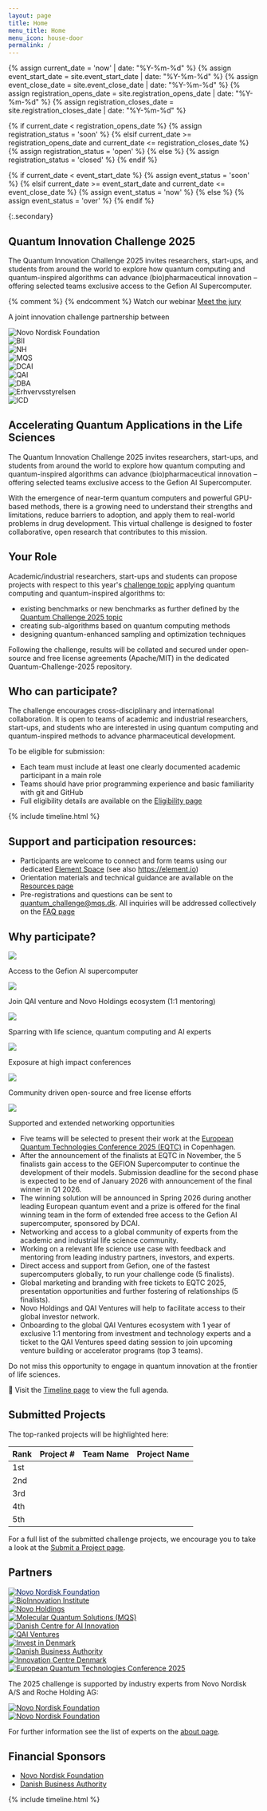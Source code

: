 ```yaml
---
layout: page
title: Home
menu_title: Home
menu_icon: house-door
permalink: /
---
```


{% assign current_date = 'now' | date: "%Y-%m-%d" %}
{% assign event_start_date = site.event_start_date | date: "%Y-%m-%d" %}
{% assign event_close_date = site.event_close_date | date: "%Y-%m-%d" %}
{% assign registration_opens_date = site.registration_opens_date | date: "%Y-%m-%d" %}
{% assign registration_closes_date = site.registration_closes_date | date: "%Y-%m-%d" %}

{% if current_date < registration_opens_date %}
{% assign registration_status = 'soon' %}
{% elsif current_date >= registration_opens_date and current_date <= registration_closes_date %}
{% assign registration_status = 'open' %}
{% else %}
{% assign registration_status = 'closed' %}
{% endif %}

{% if current_date < event_start_date %}
{% assign event_status = 'soon' %}
{% elsif current_date >= event_start_date and current_date <= event_close_date %}
{% assign event_status = 'now' %}
{% else %}
{% assign event_status = 'over' %}
{% endif %}

{:.secondary}

<!--
<div style="display: flex; align-items: left; justify-content: left;">
    <img src="./assets/Cover_Image.png" alt="Cover Image" style="widt:300px;">
</div> -->

<section class="py-24 lg:pt-32 pb-24 flex max-w-screen-lg mx-auto text-center items-center justify-center px-5">
  <div class="flex-1 gap-4 flex flex-col">
    <h1 class="font-space-mono text-4xl font-bold">Quantum Innovation Challenge 2025</h1>
    <p class="tracking-[1px] font-space-mono text-xl">The Quantum Innovation Challenge 2025 invites researchers, start-ups, and students from around the world to explore how quantum computing and quantum-inspired algorithms can advance (bio)pharmaceutical innovation – offering selected teams exclusive access to the Gefion AI Supercomputer.
    </p>

<div class="flex gap-4 justify-center"> 
  {% comment %}   {% endcomment %}
    <a id="watchWebinar"  onclick="openWebinarModal()" class="plausible-event-name=Watch+Webinar  lg: xl:text-base flex items-center text-white font-semibold border-1 border-electron/25 hover:bg-electron hover:text-quantum  py-3.5 px-5 h-14 cursor-pointer transition-all duration-300 ease-in-out hover:!text-quantum relative overflow-hidden group">
          <span class="relative z-10">
              <span>Watch our webinar</span>
          </span>
  </a>      
    <a id="watchWebinar" href="/jury/" class="plausible-event-name=Meet+The+Jury  lg: xl:text-base flex items-center text-white font-semibold border-1 border-electron/25 hover:bg-electron hover:text-quantum  py-3.5 px-5 h-14 cursor-pointer transition-all duration-300 ease-in-out hover:!text-quantum relative overflow-hidden group">
          <span class="relative z-10">
              <span>Meet the jury</span>
          </span>
    </a>                                   
  </div>
  
  </div>

</section>

<section class="flex flex-col mx-auto text-center items-center justify-center mb-12 border-electron/25 py-10">
  <p class="text-white/50 text-sm uppercase tracking-[1px] text-lg font-space-mono px-5 ">
    A joint innovation challenge partnership between
  </p>
  
  <!-- Partner Grid -->
  <div class="w-full px-5 border-electron/25">
  <div class="grid grid-cols-2 sm:grid-cols-3 md:grid-6 lg:grid-cols-5 xl:grid-cols-9 gap-8 md:gap-10 lg:gap-12 xl:gap-8 py-4 place-items-center w-full max-w-7xl mx-auto items-center justify-center ">
    <div class="flex justify-center items-center h-16 w-full">
      <img src="{{ "/assets/partners/nnf.svg" | relative_url}}" alt="Novo Nordisk Foundation" class="svg h-12 w-auto max-w-full object-contain brightness-0 invert transition-all ">
    </div>
    <div class="flex justify-center items-center h-16 w-full">
      <img src="{{ "/assets/partners/bii.svg" | relative_url}}" alt="BII" class="svg h-12 w-auto max-w-full object-contain brightness-0 invert transition-all ">
    </div>
    <div class="flex justify-center items-center h-16 w-full">
      <img src="{{ "/assets/partners/nh.svg" | relative_url}}" alt="NH" class="svg h-12 w-auto max-w-full object-contain brightness-0 invert transition-all ">
    </div>
    <div class="flex justify-center items-center h-16 w-full">
      <img src="{{ "/assets/partners/mqs.svg" | relative_url}}" alt="MQS" class="svg h-12 w-auto max-w-full object-contain brightness-0 invert transition-all ">
    </div>
    <div class="flex justify-center items-center h-16 w-full">
      <img src="{{ "/assets/partners/dcai.svg" | relative_url}}" alt="DCAI" class="svg h-12 w-auto max-w-full object-contain brightness-0 invert transition-all ">
    </div>
    <div class="flex justify-center items-center h-16 w-full">
      <img src="{{ "/assets/partners/qai.svg" | relative_url}}" alt="QAI" class="svg h-12 w-auto max-w-full object-contain brightness-0 invert transition-all ">
    </div>
    <div class="flex justify-center items-center h-16 w-full">
      <img src="{{ "/assets/partners/dba.svg" | relative_url}}" alt="DBA" class="svg h-12 w-auto max-w-full object-contain brightness-0 invert transition-all ">
    </div>
    <div class="flex justify-center items-center h-16 w-full">
      <img src="{{ "/assets/partners/erhvervsstyrelsen.svg" | relative_url}}" alt="Erhvervsstyrelsen" class="svg h-12 w-auto max-w-full object-contain brightness-0 invert transition-all ">
    </div>
    <div class="flex justify-center items-center h-16 w-full">
      <img src="{{ "/assets/partners/icd.svg" | relative_url}}" alt="ICD" class="svg h-12 w-auto max-w-full object-contain brightness-0 invert transition-all ">
    </div>
  </div>
  </div>
</section>

<section class="border-t-1 border-electron/25 ">
<div class="flex items-start max-w-screen-xl mx-auto gap-10"> 
<div class="flex-1 py-16 w-full lg:w-auto px-5" id="left-content">
<div class="max-w-screen-lg! mx-auto prose-wrapped prose">

<h2> Accelerating Quantum Applications in the Life Sciences</h2>

<p>The Quantum Innovation Challenge 2025 invites researchers, start-ups, and students from around the world to explore how quantum computing and quantum-inspired algorithms can advance (bio)pharmaceutical innovation – offering selected teams exclusive access to the Gefion AI Supercomputer.</p>

<p>With the emergence of near-term quantum computers and powerful GPU-based methods, there is a growing need to understand their strengths and limitations, reduce barriers to adoption, and apply them to real-world problems in drug development. This virtual challenge is designed to foster collaborative, open research that contributes to this mission.</p>

<h2> Your Role </h2>

<p>Academic/industrial researchers, start-ups and students can propose projects with respect to this year's <a href="/challenge/">challenge topic</a> applying quantum computing and quantum-inspired algorithms to:</p>

<ul>
<li>existing benchmarks or new benchmarks as further defined by the <a href="/challenge/">Quantum Challenge 2025 topic</a></li>
<li>creating sub-algorithms based on quantum computing methods</li>
<li>designing quantum-enhanced sampling and optimization techniques</li>
</ul>

<p>Following the challenge, results will be collated and secured under open-source and free license agreements (Apache/MIT) in the dedicated Quantum-Challenge-2025 repository.</p>

<h2> Who can participate? </h2>

<p>The challenge encourages cross-disciplinary and international collaboration. It is open to teams of academic and industrial researchers, start-ups, and students who are interested in using quantum computing and quantum-inspired methods to advance pharmaceutical development.</p>

<p>To be eligible for submission:</p>

<ul>
<li>Each team must include at least one clearly documented academic participant in a main role</li>
<li>Teams should have prior programming experience and basic familiarity with git and GitHub</li>
<li>Full eligibility details are available on the <a href="/eligibility/">Eligibility page</a></li>
</ul>

<div class="block lg:hidden mx-auto">
 {% include timeline.html %}
</div>

<h2> Support and participation resources: </h2>

<ul>
<li>Participants are welcome to connect and form teams using our dedicated <a target="_blank" href='https://matrix.to/#/#mqs-community-space:mozilla.org'>Element Space</a> (see also <a target="_blank" href="https://element.io">https://element.io</a>)</li>
<li>Orientation materials and technical guidance are available on the <a href="/resources/">Resources page</a></li>
<li>Pre-registrations and questions can be sent to <a href="mailto:quantum_challenge@mqs.dk">quantum_challenge@mqs.dk</a>. All inquiries will be addressed collectively on the <a href="/faq/">FAQ page</a></li>
</ul>

<h2> Why participate? </h2>

<div class="grid grid-cols-1 md:grid-cols-2 gap-6 py-4">
<div class="flex flex-col items-center justify-start p-5 border-1 border-electron/25 bg-electron/5">
<img src="{{ "/assets/icons/supercomputer.svg" | relative_url }}" class="svg w-12 h-12 text-electron">
<p class="font-bold text-center">Access to the Gefion AI supercomputer </p>
</div>
<div class="flex flex-col items-center justify-start p-5 border-1 border-electron/25 bg-electron/5">
<img src="{{ "/assets/icons/globe.svg" | relative_url }}" class="svg w-12 h-12 text-electron">
<p class="font-bold text-center">Join QAI venture and Novo Holdings ecosystem (1:1 mentoring) </p>
</div>
<div class="flex flex-col items-center justify-start p-5 border-1 border-electron/25 bg-electron/5">
<img src="{{ "/assets/icons/collaborate.svg" | relative_url }}" class="svg w-12 h-12 text-electron">
<p class="font-bold text-center">Sparring with life science, quantum computing and AI experts</p>
</div>
<div class="flex flex-col items-center justify-start p-5 border-1 border-electron/25 bg-electron/5">
<img src="{{ "/assets/icons/exposure.svg" | relative_url }}" class="svg w-12 h-12 text-electron">
<p class="font-bold text-center">Exposure at high impact conferences</p>
</div>
<div class="flex flex-col items-center justify-start p-5 border-1 border-electron/25 bg-electron/5">
<img src="{{ "/assets/icons/open-source.svg" | relative_url }}" class="svg w-12 h-12 text-electron">
<p class="font-bold text-center">Community driven open-source and free license efforts</p>
</div>

<div class="flex flex-col items-center justify-start p-5 border-1 border-electron/25 bg-electron/5">
<img src="{{ "/assets/icons/network.svg" | relative_url }}" class="svg w-12 h-12 text-electron">
<p class="font-bold text-center">Supported and extended networking opportunities</p>
</div>
</div>

<ul>
<li>Five teams will be selected to present their work at the <a href="https://eqtc2025.ku.dk/">European Quantum Technologies Conference 2025 (EQTC)</a> in Copenhagen.</li>
<li>After the announcement of the finalists at EQTC in November, the 5 finalists gain access to the GEFION Supercomputer to continue the development of their models. Submission deadline for the second phase is expected to be end of January 2026 with announcement of the final winner in Q1 2026.</li>
<li>The winning solution will be announced in Spring 2026 during another leading European quantum event and a prize is offered for the final winning team in the form of extended free access to the Gefion AI supercomputer, sponsored by DCAI.</li>
<li>Networking and access to a global community of experts from the academic and industrial life science community.</li>
<li>Working on a relevant life science use case with feedback and mentoring from leading industry partners, investors, and experts.</li>
<li>Direct access and support from Gefion, one of the fastest supercomputers globally, to run your challenge code (5 finalists).</li>
<li>Global marketing and branding with free tickets to EQTC 2025, presentation opportunities and further fostering of relationships (5 finalists).</li>
<li>Novo Holdings and QAI Ventures will help to facilitate access to their global investor network.</li>
<li>Onboarding to the global QAI Ventures ecosystem with 1 year of exclusive 1:1 mentoring from investment and technology experts and a ticket to the QAI Ventures speed dating session to join upcoming venture building or accelerator programs (top 3 teams).</li>
</ul>

<p>Do not miss this opportunity to engage in quantum innovation at the frontier of life sciences.</p>

<p>📅 Visit the <a href="https://quantum-innovation-challenge.github.io/agenda/">Timeline page</a> to view the full agenda.</p>

<h2> Submitted Projects </h2>

<p>The top-ranked projects will be highlighted here:</p>

<div class="overflow-x-auto">
  <table class="w-full mx-auto border-collapse border border-electron/25">
    <thead>
      <tr class="bg-electron/5">
        <th class="border border-electron/25 px-4 py-3 text-left font-space-mono text-sm font-semibold">Rank</th>
        <th class="border border-electron/25 px-4 py-3 text-left font-space-mono text-sm font-semibold">Project #</th>
        <th class="border border-electron/25 px-4 py-3 text-left font-space-mono text-sm font-semibold">Team Name</th>
        <th class="border border-electron/25 px-4 py-3 text-left font-space-mono text-sm font-semibold">Project Name</th>
      </tr>
    </thead>
    <tbody>
      <tr class="hover:bg-electron/5 transition-colors">
        <td class="border border-electron/25 px-4 py-3 font-space-mono text-sm">1st</td>
        <td class="border border-electron/25 px-4 py-3 font-space-mono text-sm"><a href="" class="text-blue-600 hover:underline"></a></td>
        <td class="border border-electron/25 px-4 py-3 font-space-mono text-sm"></td>
        <td class="border border-electron/25 px-4 py-3 font-space-mono text-sm"></td>
      </tr>
      <tr class="hover:bg-electron/5 transition-colors">
        <td class="border border-electron/25 px-4 py-3 font-space-mono text-sm">2nd</td>
        <td class="border border-electron/25 px-4 py-3 font-space-mono text-sm"><a href="" class="text-blue-600 hover:underline"></a></td>
        <td class="border border-electron/25 px-4 py-3 font-space-mono text-sm"></td>
        <td class="border border-electron/25 px-4 py-3 font-space-mono text-sm"></td>
      </tr>
      <tr class="hover:bg-electron/5 transition-colors">
        <td class="border border-electron/25 px-4 py-3 font-space-mono text-sm">3rd</td>
        <td class="border border-electron/25 px-4 py-3 font-space-mono text-sm"><a href="" class="text-blue-600 hover:underline"></a></td>
        <td class="border border-electron/25 px-4 py-3 font-space-mono text-sm"></td>
        <td class="border border-electron/25 px-4 py-3 font-space-mono text-sm"></td>
      </tr>
      <tr class="hover:bg-electron/5 transition-colors">
        <td class="border border-electron/25 px-4 py-3 font-space-mono text-sm">4th</td>
        <td class="border border-electron/25 px-4 py-3 font-space-mono text-sm"><a href="" class="text-blue-600 hover:underline"></a></td>
        <td class="border border-electron/25 px-4 py-3 font-space-mono text-sm"></td>
        <td class="border border-electron/25 px-4 py-3 font-space-mono text-sm"></td>
      </tr>
      <tr class="hover:bg-electron/5 transition-colors">
        <td class="border border-electron/25 px-4 py-3 font-space-mono text-sm">5th</td>
        <td class="border border-electron/25 px-4 py-3 font-space-mono text-sm"><a href="" class="text-blue-600 hover:underline"></a></td>
        <td class="border border-electron/25 px-4 py-3 font-space-mono text-sm"></td>
        <td class="border border-electron/25 px-4 py-3 font-space-mono text-sm"></td>
      </tr>
    </tbody>
  </table>
</div>

<p>For a full list of the submitted challenge projects, we encourage you to take a look at the <a href="/submission">Submit a Project page</a>.</p>

<h2> Partners </h2>
<div class="grid grid-cols-1 md:grid-cols-2 lg:grid-cols-3 gap-4 not-prose"> 
<div class="flex flex-col items-center justify-center p-5 border-1 border-electron/25 bg-white p-5 h-[150px]  hover:bg-electron cursor-pointer transition-all duration-300 ease-in-out">
<a target="_blank" class="w-full h-full text-[#00185A]!" href="https://novonordiskfonden.dk" style="color: #00185A !important">
<img src="{{ "/assets/partners/nnf.svg" | relative_url }}" alt="Novo Nordisk Foundation" class="svg w-full h-full  object-cover">
</a> 
</div>
<div class="flex flex-col items-center justify-center p-5 border-1 border-electron/25 bg-white p-5 h-[150px] hover:bg-electron cursor-pointer transition-all duration-300 ease-in-out">
<a target="_blank" class="w-full h-full text-[#00464B]!" href="https://bii.dk/">
<img src="{{ "/assets/partners/bii.svg" | relative_url }}" alt="BioInnovation Institute" class="svg w-full h-full  object-cover">
</a>
</div>
<div class="flex flex-col items-center justify-center p-5 border-1 border-electron/25 bg-white p-5 h-[150px] hover:bg-electron cursor-pointer transition-all duration-300 ease-in-out">
<a target="_blank" class="w-full h-full text-[#00185A]!" href="https://novo-holdings.com/">
<img src="{{ "/assets/partners/nh.svg" | relative_url }}" alt="Novo Holdings" class="svg w-full h-full  object-cover">
</a>
</div>
<div class="flex flex-col items-center justify-center p-5 border-1 border-electron/25 bg-white hover:bg-electron p-5 h-[150px]  cursor-pointer transition-all duration-300 ease-in-out">
<a target="_blank" class="w-full h-full text-black!" href="https://mqs.dk/">
<img src="{{ "/assets/partners/mqs.svg" | relative_url }}" alt="Molecular Quantum Solutions (MQS)" class="svg w-full h-full  object-cover">
</a> 
</div>
<div class="flex flex-col items-center justify-center p-5 border-1 border-electron/25 bg-white p-5 h-[150px] hover:bg-electron cursor-pointer transition-all duration-300 ease-in-out">
<a target="_blank" class="w-full h-full" href="https://dcai.dk/">
<img src="{{ "/assets/partners/dcai-full.svg" | relative_url }}" alt="Danish Centre for AI Innovation" class="svg w-full h-full text-black object-cover">
</a>
</div>
<div class="flex flex-col items-center justify-center p-5 border-1 border-electron/25 bg-white p-5 h-[150px] hover:bg-electron cursor-pointer transition-all duration-300 ease-in-out">
<a target="_blank" class="w-full h-full" href="https://qai-ventures.com/">
<img src="{{ "/assets/partners/qai.svg" | relative_url }}" alt="QAI Ventures" class="svg w-full h-full text-black object-cover">
</a>
</div>
<div class="flex flex-col items-center justify-center p-5 border-1 border-electron/25 bg-white p-5 h-[150px] hover:bg-electron cursor-pointer transition-all duration-300 ease-in-out">
<a target="_blank" class="w-full h-full" href="https://investindk.com/">
<img src="{{ "/assets/partners/erhvervsstyrelsen-color.svg" | relative_url }}" alt="Invest in Denmark" class="svg w-full h-full text-black object-cover">
</a>
</div>
<div class="flex flex-col items-center justify-center p-5 border-1 border-electron/25 bg-white p-5 h-[150px] hover:bg-electron cursor-pointer transition-all duration-300 ease-in-out">
<a target="_blank" class="w-full h-full" href="https://danishbusinessauthority.dk/">
<img src="{{ "/assets/partners/dba.svg" | relative_url }}" alt="Danish Business Authority" class="svg w-full h-full text-black object-cover">
</a>
</div>
<div class="flex flex-col items-center justify-center p-5 border-1 border-electron/25 bg-white p-5 h-[150px] hover:bg-electron cursor-pointer transition-all duration-300 ease-in-out">
<a target="_blank" class="w-full h-full" href="https://icdk.dk/">
<img src="{{ "/assets/partners/icd.svg" | relative_url }}" alt="Innovation Centre Denmark" class="svg w-full h-full text-black object-cover">
</a>
</div>
<div class="flex flex-col items-center justify-center  border-1 border-electron/25 bg-white p-2.5 flex justify-center items-center h-[150px] hover:bg-electron cursor-pointer transition-all duration-300 ease-in-out">
<a target="_blank" class="w-full h-full flex justify-center items-center" href="https://eqtc2025.ku.dk/">
<img src="{{ "/assets/partners/eqtc.png" | relative_url }}" alt="European Quantum Technologies Conference 2025" class=" w-full ">
</a>
</div>
</div>
<p class="text-xl">The 2025 challenge is supported by industry experts from Novo Nordisk A/S and Roche Holding AG:</p>
<div class="grid grid-cols-1 md:grid-cols-2 lg:grid-cols-2 gap-4 not-prose"> 
<div class="flex flex-col items-center justify-center p-5 border-1 border-electron/25 bg-white p-5 h-[200px]  hover:bg-electron cursor-pointer transition-all duration-300 ease-in-out">
<a target="_blank" class="w-full h-full text-[#00185A]!" href="https://novonordisk.com/">
<img src="{{ "/assets/partners/novo-nordisk.svg" | relative_url }}" alt="Novo Nordisk Foundation" class="svg w-full h-full  object-cover">
</a> 
</div>
<div class="flex flex-col items-center justify-center p-5 border-1 border-electron/25 bg-white p-5 h-[200px]  hover:bg-electron cursor-pointer transition-all duration-300 ease-in-out">
<a target="_blank" class="w-full h-full text-[#00185A]!" href="https://roche.com/">
<img src="{{ "/assets/partners/roche.svg" | relative_url }}" alt="Novo Nordisk Foundation" class="svg w-full h-full  object-cover">
</a> 
</div>
</div>

<p>For further information see the list of experts on the <a href="{{ site.baseurl }}/about/">about page</a>.</p>

<h2> Financial Sponsors </h2>
<ul>
<li> <a target="_blank" href="https://novonordiskfonden.dk/">Novo Nordisk Foundation</a> </li>
<li> <a href="https://danishbusinessauthority.dk/">Danish Business Authority</a> </li>
</ul>
</div>

</div>
 <div class="hidden lg:flex flex-col lg:min-w-[360px] lg:w-[360px] lg:max-w-[360px] my-16 py-8 border-1 border-electron/25" id="right-sidebar">
     {% include timeline.html %}
</div>

</div>

</section>
